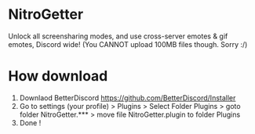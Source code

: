 # NitroGetter
Unlock all screensharing modes, and use cross-server emotes &amp; gif emotes, Discord wide! (You CANNOT upload 100MB files though. Sorry :/)

# How download 
1. Downlaod BetterDiscord 
https://github.com/BetterDiscord/Installer
2. Go to settings (your profile) > Plugins > Select Folder Plugins > goto folder NitroGetter.*** > move file NitroGetter.plugin to folder Plugins
3. Done !
